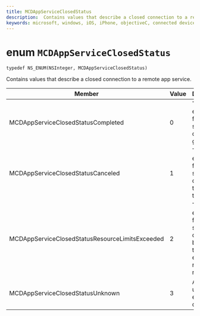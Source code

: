 ```yaml
---
title: MCDAppServiceClosedStatus
description:  Contains values that describe a closed connection to a remote app service.
keywords: microsoft, windows, iOS, iPhone, objectiveC, connected devices, Project Rome 
---
```


# enum `MCDAppServiceClosedStatus`

```
typedef NS_ENUM(NSInteger, MCDAppServiceClosedStatus)
```

Contains values that describe a closed connection to a remote app service.

|Member   |Value   |Description   |
|--------|-------|-------------|
|MCDAppServiceClosedStatusCompleted |0| The endpoint for the app service closed gracefully.|
|MCDAppServiceClosedStatusCanceled |1| The endpoint for the app service was closed by the client or the system.|
|MCDAppServiceClosedStatusResourceLimitsExceeded |2| The endpoint for the app service was closed because the endpoint ran out of resources.|
|MCDAppServiceClosedStatusUnknown |3| An unknown error occurred.|